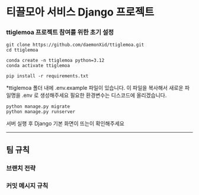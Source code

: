 # 티끌모아 서비스 Django 프로젝트

### ttiglemoa 프로젝트 참여를 위한 초기 설정 

```
git clone https://github.com/daemonXid/ttiglemoa.git
cd ttiglemoa

conda create -n ttiglemoa python=3.12
conda activate ttiglemoa

pip install -r requirements.txt
```

*ttiglemoa 폴더 내에 .env.example 파일이 있습니다. 
이 파일을 복사해서 새로운 파일명을 .env 로 생성해주세요
필요한 환경변수는 디스코드에 올리겠습니다. 

```
python manage.py migrate
python manage.py runserver
```

서버 실행 후 Django 기본 화면이 뜨는이 확인해주세요


---

## 팀 규칙
### 브랜치 전략


### 커밋 메시지 규칙
